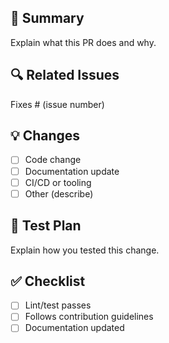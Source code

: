 ## 🧩 Summary
Explain what this PR does and why.

## 🔍 Related Issues
Fixes # (issue number)

## 💡 Changes
- [ ] Code change
- [ ] Documentation update
- [ ] CI/CD or tooling
- [ ] Other (describe)

## 🧪 Test Plan
Explain how you tested this change.

## ✅ Checklist
- [ ] Lint/test passes
- [ ] Follows contribution guidelines
- [ ] Documentation updated
